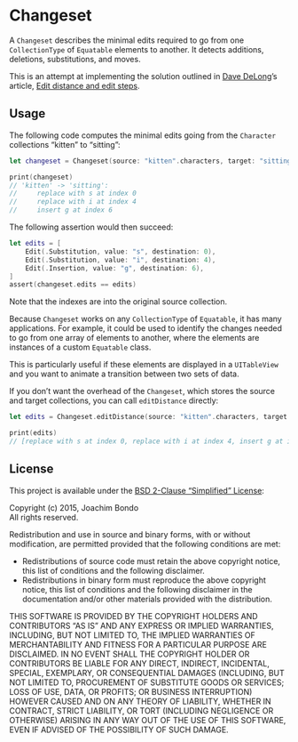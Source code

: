 # Changeset

A `Changeset` describes the minimal edits required to go from one `CollectionType` of `Equatable` elements to another. It detects additions, deletions, substitutions, and moves.

This is an attempt at implementing the solution outlined in [Dave DeLong](https://twitter.com/davedelong)’s article, [Edit distance and edit steps](http://davedelong.tumblr.com/post/134367865668/edit-distance-and-edit-steps).

## Usage

The following code computes the minimal edits going from the `Character` collections “kitten” to “sitting”:

```swift
let changeset = Changeset(source: "kitten".characters, target: "sitting".characters)

print(changeset)
// 'kitten' -> 'sitting':
//     replace with s at index 0
//     replace with i at index 4
//     insert g at index 6
```

The following assertion would then succeed:

```swift
let edits = [
    Edit(.Substitution, value: "s", destination: 0),
    Edit(.Substitution, value: "i", destination: 4),
    Edit(.Insertion, value: "g", destination: 6),
]
assert(changeset.edits == edits)
```

Note that the indexes are into the original source collection.

Because `Changeset` works on any `CollectionType` of `Equatable`, it has many applications. For example, it could be used to identify the changes needed to go from one array of elements to another, where the elements are instances of a custom `Equatable` class.

This is particularly useful if these elements are displayed in a `UITableView` and you want to animate a transition between two sets of data.

If you don’t want the overhead of the `Changeset`, which stores the source and target collections, you can call `editDistance` directly:

```swift
let edits = Changeset.editDistance(source: "kitten".characters, target: "sitting".characters)

print(edits)
// [replace with s at index 0, replace with i at index 4, insert g at index 6]
```

## License

This project is available under the [BSD 2-Clause “Simplified” License](http://www.opensource.org/licenses/BSD-2-Clause):

Copyright (c) 2015, Joachim Bondo  
All rights reserved.

Redistribution and use in source and binary forms, with or without modification, are permitted provided that the following conditions are met:

- Redistributions of source code must retain the above copyright notice, this list of conditions and the following disclaimer.
- Redistributions in binary form must reproduce the above copyright notice, this list of conditions and the following disclaimer in the documentation and/or other materials provided with the distribution.

THIS SOFTWARE IS PROVIDED BY THE COPYRIGHT HOLDERS AND CONTRIBUTORS “AS IS” AND ANY EXPRESS OR IMPLIED WARRANTIES, INCLUDING, BUT NOT LIMITED TO, THE IMPLIED WARRANTIES OF MERCHANTABILITY AND FITNESS FOR A PARTICULAR PURPOSE ARE DISCLAIMED. IN NO EVENT SHALL THE COPYRIGHT HOLDER OR CONTRIBUTORS BE LIABLE FOR ANY DIRECT, INDIRECT, INCIDENTAL, SPECIAL, EXEMPLARY, OR CONSEQUENTIAL DAMAGES (INCLUDING, BUT NOT LIMITED TO, PROCUREMENT OF SUBSTITUTE GOODS OR SERVICES; LOSS OF USE, DATA, OR PROFITS; OR BUSINESS INTERRUPTION) HOWEVER CAUSED AND ON ANY THEORY OF LIABILITY, WHETHER IN CONTRACT, STRICT LIABILITY, OR TORT (INCLUDING NEGLIGENCE OR OTHERWISE) ARISING IN ANY WAY OUT OF THE USE OF THIS SOFTWARE, EVEN IF ADVISED OF THE POSSIBILITY OF SUCH DAMAGE.